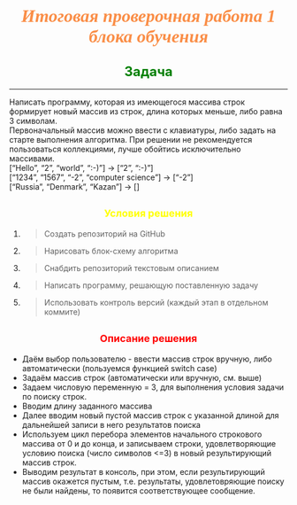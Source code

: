 # <center> <font size="6" color="#fa8e47" face="serif"> ***Итоговая проверочная работа 1 блока обучения*** </font> </center> 
## <center><font color="green" size="5"> **Задача** </font></center>
<hr />Написать программу, которая из имеющегося массива строк формирует новый массив из строк,
длина которых меньше, либо равна 3 символам.  
<br/>Первоначальный массив можно ввести с клавиатуры,
либо задать на старте выполнения алгоритма. При решении не рекомендуется пользоваться коллекциями,
лучше обойтись исключительно массивами.
<br/>[“Hello”, “2”, “world”, “:-)”] → [“2”, “:-)”]
<br/>[“1234”, “1567”, “-2”, “computer science”] → [“-2”]
<br/>[“Russia”, “Denmark”, “Kazan”] → []

## <center><font color="yellow" size="4">Условия решения</font></center>
1. > Создать репозиторий на GitHub
2. > Нарисовать блок-схему алгоритма
3. > Снабдить репозиторий текстовым описанием 
4. > Написать программу, решающую поставленную задачу
5. > Использовать контроль версий (каждый этап в отдельном коммите)
## <center><font color="red" size="4">Описание решения</font></center>

* Даём выбор пользователю - ввести массив строк вручную, либо автоматически (пользуемся функцией switch case)
* Задаём массив строк (автоматически или вручную, см. выше)
* Задаем числовую переменную = 3, для выполнения условия задачи по поиску строк.
* Вводим длину заданного массива
* Далее вводим новый пустой массив строк с указанной длиной для дальнейшей записи в него результатов поиска
* Используем цикл перебора элементов начального строкового массива от 0 и до конца, и записываем строки, удовлетворяющие условию поиска (число символов <=3) в новый результирующий массив строк.
* Выводим результат в консоль, при этом, если результирующий массив окажется пустым, т.е. результаты, удовлетовряющие поиску не были найдены, то появится соответствующее сообщение.